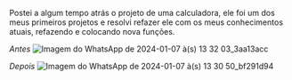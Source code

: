 Postei a algum tempo atrás o projeto de uma calculadora, ele foi um dos meus primeiros projetos e resolvi refazer ele com os meus conhecimentos atuais, refazendo e colocando nova funções.

*Antes*
![Imagem do WhatsApp de 2024-01-07 à(s) 13 32 03_3aa13acc](https://github.com/PedroHenriqueMoraesSamsonas/Calculadora-Refeita/assets/131505706/da56c7e9-fc6c-44b2-9591-acc5228740c8)

*Depois*
![Imagem do WhatsApp de 2024-01-07 à(s) 13 30 50_bf291d94](https://github.com/PedroHenriqueMoraesSamsonas/Calculadora-Refeita/assets/131505706/f2364feb-df68-4202-9c9a-daccda2e4e27)
